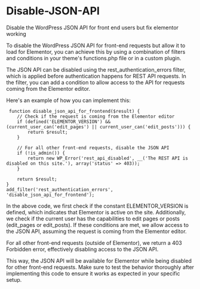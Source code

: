 # Disable-JSON-API
Disable the WordPress JSON API for front end users but fix elementor working 

To disable the WordPress JSON API for front-end requests but allow it to load for Elementor, you can achieve this by using a combination of filters and conditions in your theme's functions.php file or in a custom plugin.

The JSON API can be disabled using the rest_authentication_errors filter, which is applied before authentication happens for REST API requests. In the filter, you can add a condition to allow access to the API for requests coming from the Elementor editor.

Here's an example of how you can implement this:

```
 function disable_json_api_for_frontend($result) {
    // Check if the request is coming from the Elementor editor
    if (defined('ELEMENTOR_VERSION') && (current_user_can('edit_pages') || current_user_can('edit_posts'))) {
        return $result;
    }

    // For all other front-end requests, disable the JSON API
    if (!is_admin()) {
        return new WP_Error('rest_api_disabled', __('The REST API is disabled on this site.'), array('status' => 403));
    }

    return $result;
}
add_filter('rest_authentication_errors', 'disable_json_api_for_frontend');
```


In the above code, we first check if the constant ELEMENTOR_VERSION is defined, which indicates that Elementor is active on the site. Additionally, we check if the current user has the capabilities to edit pages or posts (edit_pages or edit_posts). If these conditions are met, we allow access to the JSON API, assuming the request is coming from the Elementor editor.

For all other front-end requests (outside of Elementor), we return a 403 Forbidden error, effectively disabling access to the JSON API.

This way, the JSON API will be available for Elementor while being disabled for other front-end requests. Make sure to test the behavior thoroughly after implementing this code to ensure it works as expected in your specific setup.
